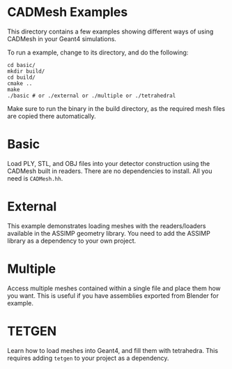 # CADMesh Examples

This directory contains a few examples showing different ways of using CADMesh in your Geant4 simulations.

To run a example, change to its directory, and do the following:

```
cd basic/ 
mkdir build/
cd build/
cmake ..
make
./basic # or ./external or ./multiple or ./tetrahedral
```

Make sure to run the binary in the build directory, as the required mesh files are copied there automatically.

# Basic
Load PLY, STL, and OBJ files into your detector construction using the CADMesh built in readers. There are no dependencies to install. All you need is `CADMesh.hh`.

# External 
This example demonstrates loading meshes with the readers/loaders available in the ASSIMP geometry library. You need to add the ASSIMP library as a dependency to your own project.

# Multiple
Access multiple meshes contained within a single file and place them how you want. This is useful if you have assemblies exported from Blender for example.

# TETGEN
Learn how to load meshes into Geant4, and fill them with tetrahedra. This requires adding `tetgen` to your project as a dependency.

